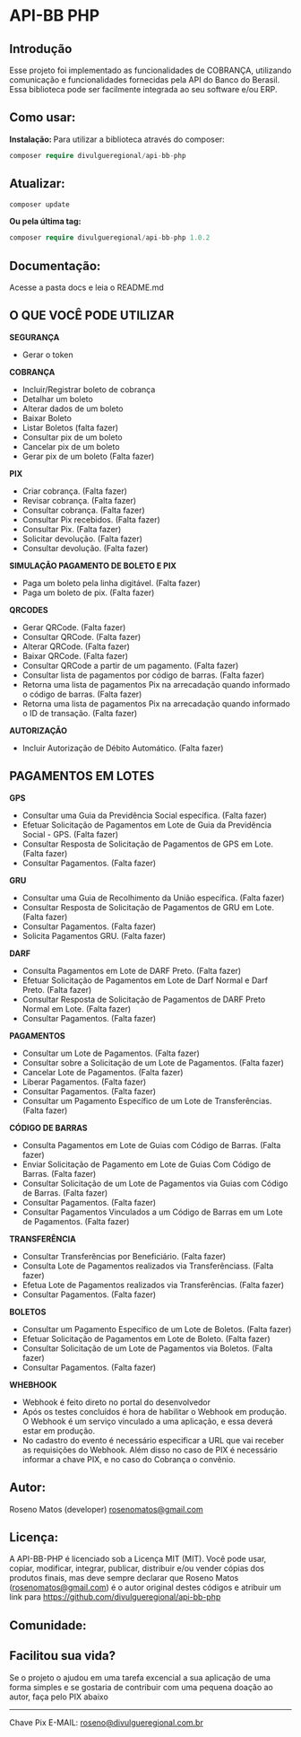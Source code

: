 # API-BB PHP

## Introdução

Esse projeto foi implementado as funcionalidades de COBRANÇA, utilizando comunicação e funcionalidades fornecidas pela API do Banco do Berasil. Essa biblioteca pode ser facilmente integrada ao seu software e/ou ERP.

## Como usar:
<b>Instalação: </b>
Para utilizar a biblioteca através do composer:
```php
composer require divulgueregional/api-bb-php
```
## Atualizar:
```php
composer update
```
<b>Ou pela última tag: </b>
```php
composer require divulgueregional/api-bb-php 1.0.2
```

## Documentação:
Acesse a pasta docs e leia o README.md

## O QUE VOCÊ PODE UTILIZAR
<b>SEGURANÇA</b><br>
- Gerar o token

<b>COBRANÇA</b><br>

- Incluir/Registrar boleto de cobrança
- Detalhar um boleto
- Alterar dados de um boleto
- Baixar Boleto
- Listar Boletos (falta fazer)
- Consultar pix de um boleto
- Cancelar pix de um boleto
- Gerar pix de um boleto (Falta fazer)

<b>PIX</b><br>

- Criar cobrança. (Falta fazer)
- Revisar cobrança. (Falta fazer)
- Consultar cobrança. (Falta fazer)
- Consultar Pix recebidos. (Falta fazer)
- Consultar Pix. (Falta fazer)
- Solicitar devolução. (Falta fazer)
- Consultar devolução. (Falta fazer)

<b>SIMULAÇÃO PAGAMENTO DE BOLETO E PIX</b><br>

- Paga um boleto pela linha digitável. (Falta fazer)
- Paga um boleto de pix. (Falta fazer)

<b>QRCODES</b><br>

- Gerar QRCode. (Falta fazer)
- Consultar QRCode. (Falta fazer)
- Alterar QRCode. (Falta fazer)
- Baixar QRCode. (Falta fazer)
- Consultar QRCode a partir de um pagamento. (Falta fazer)
- Consultar lista de pagamentos por código de barras. (Falta fazer)
- Retorna uma lista de pagamentos Pix na arrecadação quando informado o código de barras. (Falta fazer)
- Retorna uma lista de pagamentos Pix na arrecadação quando informado o ID de transação. (Falta fazer)

<b>AUTORIZAÇÃO</b><br>

- Incluir Autorização de Débito Automático. (Falta fazer)

## PAGAMENTOS EM LOTES
<b>GPS</b><br>

- Consultar uma Guia da Previdência Social específica. (Falta fazer)
- Efetuar Solicitação de Pagamentos em Lote de Guia da Previdência Social - GPS. (Falta fazer)
- Consultar Resposta de Solicitação de Pagamentos de GPS em Lote. (Falta fazer)
- Consultar Pagamentos. (Falta fazer)

<b>GRU</b><br>

- Consultar uma Guia de Recolhimento da União específica. (Falta fazer)
- Consultar Resposta de Solicitação de Pagamentos de GRU em Lote. (Falta fazer)
- Consultar Pagamentos. (Falta fazer)
- Solicita Pagamentos GRU. (Falta fazer)

<b>DARF</b><br>

- Consulta Pagamentos em Lote de DARF Preto. (Falta fazer)
- Efetuar Solicitação de Pagamentos em Lote de Darf Normal e Darf Preto. (Falta fazer)
- Consultar Resposta de Solicitação de Pagamentos de DARF Preto Normal em Lote. (Falta fazer)
- Consultar Pagamentos. (Falta fazer)

<b>PAGAMENTOS</b><br>

- Consultar um Lote de Pagamentos. (Falta fazer)
- Consultar sobre a Solicitação de um Lote de Pagamentos. (Falta fazer)
- Cancelar Lote de Pagamentos. (Falta fazer)
- Liberar Pagamentos. (Falta fazer)
- Consultar Pagamentos. (Falta fazer)
- Consultar um Pagamento Específico de um Lote de Transferências. (Falta fazer)

<b>CÓDIGO DE BARRAS</b><br>

- Consulta Pagamentos em Lote de Guias com Código de Barras. (Falta fazer)
- Enviar Solicitação de Pagamento em Lote de Guias Com Código de Barras. (Falta fazer)
- Consultar Solicitação de um Lote de Pagamentos via Guias com Código de Barras. (Falta fazer)
- Consultar Pagamentos. (Falta fazer)
- Consultar Pagamentos Vinculados a um Código de Barras em um Lote de Pagamentos. (Falta fazer)

<b>TRANSFERÊNCIA</b><br>

- Consultar Transferências por Beneficiário. (Falta fazer)
- Consulta Lote de Pagamentos realizados via Transferênciass. (Falta fazer)
- Efetua Lote de Pagamentos realizados via Transferências. (Falta fazer)
- Consultar Pagamentos. (Falta fazer)

<b>BOLETOS</b><br>

- Consultar um Pagamento Específico de um Lote de Boletos. (Falta fazer)
- Efetuar Solicitação de Pagamentos em Lote de Boleto. (Falta fazer)
- Consultar Solicitação de um Lote de Pagamentos via Boletos. (Falta fazer)
- Consultar Pagamentos. (Falta fazer)


<b>WHEBHOOK</b><br>

- Webhook é feito direto no portal do desenvolvedor
- Após os testes concluídos é hora de habilitar o Webhook em produção. O Webhook é um serviço vinculado a uma aplicação, e essa deverá estar em produção.
- No cadastro do evento é necessário especificar a URL que vai receber as requisições do Webhook. Além disso no caso de PIX é necessário informar a chave PIX, e no caso do Cobrança o convênio.

## Autor:
Roseno Matos (developer) rosenomatos@gmail.com<br>

## Licença:
A API-BB-PHP é licenciado sob a Licença MIT (MIT). Você pode usar, copiar, modificar, integrar, publicar, distribuir e/ou vender cópias dos produtos finais, mas deve sempre declarar que Roseno Matos (rosenomatos@gmail.com) é o autor original destes códigos e atribuir um link para https://github.com/divulgueregional/api-bb-php

## Comunidade:
## Facilitou sua vida?
Se o projeto o ajudou em uma tarefa excencial a sua aplicação de uma forma simples e se gostaria de contribuir com uma pequena doação ao autor, faça pelo PIX abaixo<br><hr>

Chave Pix E-MAIL: roseno@divulgueregional.com.br
